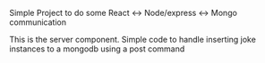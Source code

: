 Simple Project to do some React <-> Node/express <-> Mongo communication

This is the server component. Simple code to handle inserting joke instances to a mongodb using a post command 